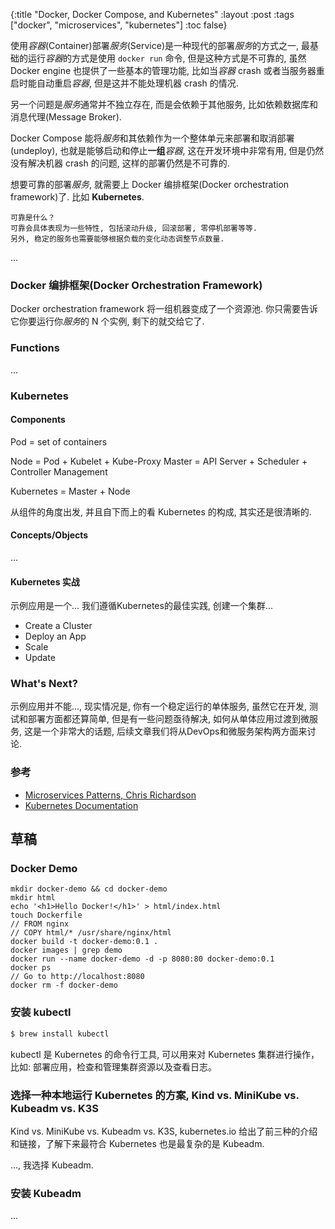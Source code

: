 {:title "Docker, Docker Compose, and Kubernetes"
 :layout :post
 :tags  ["docker", "microservices", "kubernetes"]
 :toc false}

使用*容器*(Container)部署*服务*(Service)是一种现代的部署*服务*的方式之一, 最基础的运行*容器*的方式是使用 `docker run` 命令, 但是这种方式是不可靠的, 虽然 Docker engine 也提供了一些基本的管理功能, 比如当*容器* crash 或者当服务器重启时能自动重启*容器*, 但是这并不能处理机器 crash 的情况.

另一个问题是*服务*通常并不独立存在, 而是会依赖于其他服务, 比如依赖数据库和消息代理(Message Broker).

Docker Compose 能将*服务*和其依赖作为一个整体单元来部署和取消部署(undeploy), 也就是能够启动和停止**一组***容器*, 这在开发环境中非常有用, 但是仍然没有解决机器 crash 的问题, 这样的部署仍然是不可靠的.

想要可靠的部署*服务*, 就需要上 Docker 编排框架(Docker orchestration framework)了. 比如 **Kubernetes**.

	可靠是什么？
	可靠会具体表现为一些特性, 包括滚动升级, 回滚部署, 零停机部署等等.
	另外, 稳定的服务也需要能够根据负载的变化动态调整节点数量.

...

### Docker 编排框架(Docker Orchestration Framework)

Docker orchestration framework 将一组机器变成了一个资源池. 你只需要告诉它你要运行你*服务*的 N 个实例, 剩下的就交给它了.

### Functions

...

### Kubernetes

#### Components

Pod = set of containers

Node = Pod + Kubelet + Kube-Proxy
Master = API Server + Scheduler + Controller Management

Kubernetes = Master + Node

从组件的角度出发, 并且自下而上的看 Kubernetes 的构成, 其实还是很清晰的.

#### Concepts/Objects

...


#### Kubernetes 实战

示例应用是一个...
我们遵循Kubernetes的最佳实践, 创建一个集群...

- Create a Cluster
- Deploy an App
- Scale
- Update

### What's Next?

示例应用并不能..., 现实情况是, 你有一个稳定运行的单体服务, 虽然它在开发, 测试和部署方面都还算简单, 但是有一些问题亟待解决, 如何从单体应用过渡到微服务, 这是一个非常大的话题, 后续文章我们将从DevOps和微服务架构两方面来讨论.

### 参考

- [Microservices Patterns, Chris Richardson](https://microservices.io/book)
- [Kubernetes Documentation](https://kubernetes.io/docs/home/)

## 草稿


### Docker Demo

```
mkdir docker-demo && cd docker-demo
mkdir html
echo '<h1>Hello Docker!</h1>' > html/index.html
touch Dockerfile
// FROM nginx
// COPY html/* /usr/share/nginx/html
docker build -t docker-demo:0.1 .
docker images | grep demo
docker run --name docker-demo -d -p 8080:80 docker-demo:0.1
docker ps
// Go to http://localhost:8080
docker rm -f docker-demo
```


### 安装 kubectl

```bash
$ brew install kubectl
```

kubectl 是 Kubernetes 的命令行工具, 可以用来对 Kubernetes 集群进行操作，比如: 部署应用，检查和管理集群资源以及查看日志。


### 选择一种本地运行 Kubernetes 的方案, Kind vs. MiniKube vs. Kubeadm vs. K3S


Kind vs. MiniKube vs. Kubeadm vs. K3S, kubernetes.io 给出了前三种的介绍和链接，了解下来最符合 Kubernetes 也是最复杂的是 Kubeadm.

..., 我选择 Kubeadm.

### 安装 Kubeadm

...
